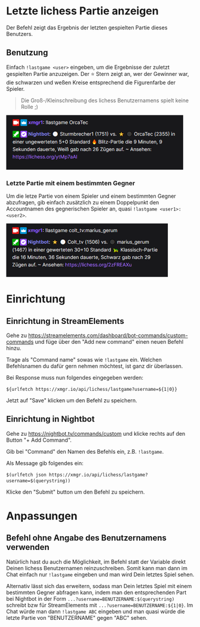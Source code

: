 # Letzte lichess Partie anzeigen

Der Befehl zeigt das Ergebnis der letzten gespielten Partie dieses Benutzers.

## Benutzung

Einfach `!lastgame <user>` eingeben, um die Ergebnisse der zuletzt gespielten Partie anzuzeigen. Der ⭐ Stern zeigt an,
wer der Gewinner war, die schwarzen und weßen Kreise entsprechend die Figurenfarbe der Spieler.

> Die Groß-/Kleinschreibung des lichess Benutzernamens spielt keine Rolle ;)

![Letzte Partie](../images/lastgame-default.png)

### Letzte Partie mit einem bestimmten Gegner

Um die letze Partie von einem Spieler und einem bestimmten Gegner abzufragen, gib einfach zusätzlich zu einem
Doppelpunkt den Accountnamen des gegnerischen Spieler an, quasi `!lastgame <user1>:<user2>`.

![Letzte Partie gegen bestimmten Gegner](../images/lastgame-vs.png)

# Einrichtung

## Einrichtung in StreamElements

Gehe zu https://streamelements.com/dashboard/bot-commands/custom-commands und füge über den "Add new command" einen
neuen Befehl hinzu.

Trage als "Command name" sowas wie `!lastgame` ein. Welchen Befehlsnamen du dafür gern nehmen möchtest, ist ganz dir
überlassen.

Bei Response muss nun folgendes eingegeben werden:

```
${urlfetch https://xmgr.io/api/lichess/lastgame?username=${1|0}}
```

Jetzt auf "Save" klicken um den Befehl zu speichern.

## Einrichtung in Nightbot

Gehe zu https://nightbot.tv/commands/custom und klicke rechts auf den Button
"+ Add Command".

Gib bei "Command" den Namen des Befehls ein, z.B. `!lastgame`.

Als Message gib folgendes ein:

```
$(urlfetch json https://xmgr.io/api/lichess/lastgame?username=$(querystring))
```

Klicke den "Submit" button um den Befehl zu speichern.

# Anpassungen

## Befehl ohne Angabe des Benutzernamens verwenden

Natürlich hast du auch die Möglichkeit, im Befehl statt der Variable direkt Deinen lichess Benutzernamen
reinzuschreiben. Somit kann man dann im Chat einfach nur `!lastgame` eingeben und man wird Dein letztes Spiel sehen.

Alternativ lässt sich das erweitern, sodass man Dein letztes Spiel mit einem bestimmten Gegner abfragen kann, indem man
den entsprechenden Part bei Nightbot in der Form `...?username=BENUTZERNAME:$(querystring)` schreibt bzw für
StreamElements mit `...?username=BENUTZERNAME:${1|0}`. Im Chat würde man dann `!lastgame ABC` eingeben und man quasi
würde die letzte Partie von "BENUTZERNAME" gegen "ABC" sehen.